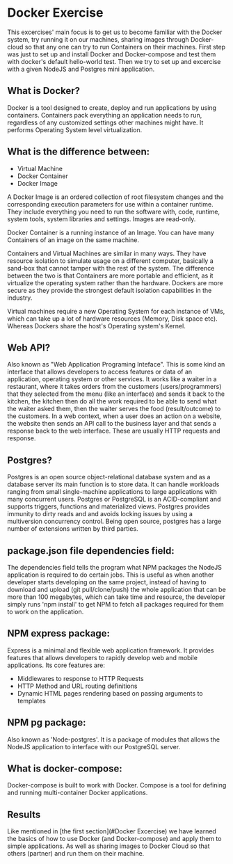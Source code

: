 # Docker Exercise

This excercises' main focus is to get us to become familiar with the Docker system, try running it on our machines, sharing images through Docker-cloud so that any one can try to run Containers on their machines. First step was just to set up and install Docker and Docker-compose and test them with docker's default hello-world test. Then we try to set up and excercise with a given NodeJS and Postgres mini application.

## What is Docker?

Docker is a tool designed to create, deploy and run applications by using containers. Containers pack everything an application needs to run, regardless of any customized settings other machines might have. It performs Operating System level virtualization.

## What is the difference between:
* Virtual Machine
* Docker Container
* Docker Image

A Docker Image is an ordered collection of root filesystem changes and the corresponding execution parameters for use within a container runtime. They include everything you need to run the software with, code, runtime, system tools, system libraries and settings. Images are read-only. 

Docker Container is a running instance of an Image. You can have many Containers of an image on the same machine.

Containers and Virtual Machines are similar in many ways. They have resource isolation to simulate usage on a different computer, basically a sand-box that cannot tamper with the rest of the system. The difference between the two is that Containers are more portable and efficient, as it virtualize the operating system rather than the hardware. Dockers are more secure as they provide the strongest default isolation capabilities in the industry.

Virtual machines require a new Operating System for each instance of VMs, which can take up a lot of hardware resources (Memory, Disk space etc). Whereas Dockers share the host's Operating system's Kernel.

## Web API?
Also known as "Web Application Programing Inteface". This is some kind an interface that allows developers to access features or data of an application, operating system or other services. It works like a waiter in a restaurant, where it takes orders from the customers (users/programmers) that they selected from the menu (like an interface) and sends it back to the kitchen, the kitchen then do all the work required to be able to send what the waiter asked them, then the waiter serves the food (result/outcome) to the customers. In a web context, when a user does an action on a website, the website then sends an API call to the business layer and that sends a response back to the web interface. These are usually HTTP requests and response.

## Postgres?
Postgres is an open source object-relational database system and as a database server its main function is to store data. It can handle workloads ranging from small single-machine applications to large applications with many concurrent users. Postgres or PostgreSQL is an ACID-compliant and supports triggers, functions and materialized views. Postgres provides immunity to dirty reads and and avoids locking issues by using a multiversion concurrency control. Being open source, postgres has a large number of extensions written by third parties.

## package.json file dependencies field:
The dependencies field tells the program what NPM packages the NodeJS application is required to do certain jobs. This is useful as when another developer starts developing on the same project, instead of having to download and upload (git pull/clone/push) the whole application that can be more than 100 megabytes, which can take time and resource, the developer simply runs 'npm install' to get NPM to fetch all packages required for them to work on the application.

## NPM express package:
Express is a minimal and flexible web application framework. It provides features that allows developers to rapidly develop web and mobile applications. Its core features are:

- Middlewares to response to HTTP Requests
- HTTP Method and URL routing definitions
- Dynamic HTML pages rendering based on passing arguments to templates

## NPM pg package:
Also known as 'Node-postgres'. It is a package of modules that allows the NodeJS application to interface with our PostgreSQL server.

## What is docker-compose:
Docker-compose is built to work with Docker. Compose is a tool for defining and running multi-container Docker applications.

## Results
Like mentioned in [the first section](#Docker Excercise) we have learned the basics of how to use Docker (and Docker-compose) and apply them to simple applications. As well as sharing images to Docker Cloud so that others (partner) and run them on their machine.